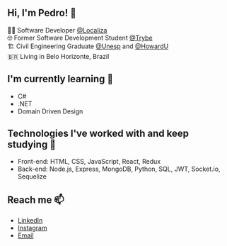 ## Hi, I'm Pedro! 👋

👨‍💻  Software Developer [@Localiza](https://www.localiza.com/brasil/pt-br) <br/>
🤓     Former Software Development Student [@Trybe](https://www.betrybe.com/) <br/>
🏗️     Civil Engineering Graduate [@Unesp](https://www.feis.unesp.br/) and [@HowardU](https://home.howard.edu/)<br/>
🇧🇷     Living in Belo Horizonte, Brazil

## I'm currently learning 🌱
- C#
- .NET
- Domain Driven Design

## Technologies I've worked with and keep studying 🚀
- Front-end: HTML, CSS, JavaScript, React, Redux
- Back-end: Node.js, Express, MongoDB, Python, SQL, JWT, Socket.io, Sequelize

## Reach me 📫
- [LinkedIn](https://www.linkedin.com/in/pedrohcalado/)
- [Instagram](https://www.instagram.com/pedrohcalado/)
- [Email](mailto:pedrocalado22@gmail.com)
